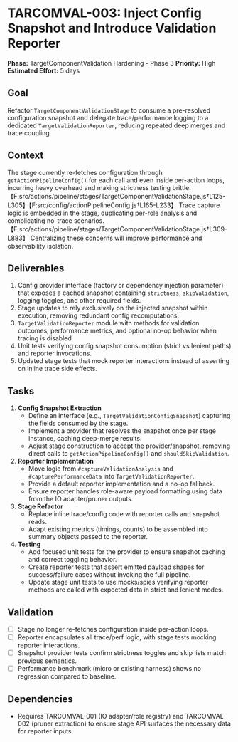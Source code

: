 # TARCOMVAL-003: Inject Config Snapshot and Introduce Validation Reporter

**Phase:** TargetComponentValidation Hardening - Phase 3
**Priority:** High
**Estimated Effort:** 5 days

## Goal

Refactor `TargetComponentValidationStage` to consume a pre-resolved configuration snapshot and delegate trace/performance logging to a dedicated `TargetValidationReporter`, reducing repeated deep merges and trace coupling.

## Context

The stage currently re-fetches configuration through `getActionPipelineConfig()` for each call and even inside per-action loops, incurring heavy overhead and making strictness testing brittle.【F:src/actions/pipeline/stages/TargetComponentValidationStage.js†L125-L305】【F:src/config/actionPipelineConfig.js†L165-L233】 Trace capture logic is embedded in the stage, duplicating per-role analysis and complicating no-trace scenarios.【F:src/actions/pipeline/stages/TargetComponentValidationStage.js†L309-L883】 Centralizing these concerns will improve performance and observability isolation.

## Deliverables

1. Config provider interface (factory or dependency injection parameter) that exposes a cached snapshot containing `strictness`, `skipValidation`, logging toggles, and other required fields.
2. Stage updates to rely exclusively on the injected snapshot within execution, removing redundant config recomputations.
3. `TargetValidationReporter` module with methods for validation outcomes, performance metrics, and optional no-op behavior when tracing is disabled.
4. Unit tests verifying config snapshot consumption (strict vs lenient paths) and reporter invocations.
5. Updated stage tests that mock reporter interactions instead of asserting on inline trace side effects.

## Tasks

1. **Config Snapshot Extraction**
   - Define an interface (e.g., `TargetValidationConfigSnapshot`) capturing the fields consumed by the stage.
   - Implement a provider that resolves the snapshot once per stage instance, caching deep-merge results.
   - Adjust stage construction to accept the provider/snapshot, removing direct calls to `getActionPipelineConfig()` and `shouldSkipValidation`.
2. **Reporter Implementation**
   - Move logic from `#captureValidationAnalysis` and `#capturePerformanceData` into `TargetValidationReporter`.
   - Provide a default reporter implementation and a no-op fallback.
   - Ensure reporter handles role-aware payload formatting using data from the IO adapter/pruner outputs.
3. **Stage Refactor**
   - Replace inline trace/config code with reporter calls and snapshot reads.
   - Adapt existing metrics (timings, counts) to be assembled into summary objects passed to the reporter.
4. **Testing**
   - Add focused unit tests for the provider to ensure snapshot caching and correct toggling behavior.
   - Create reporter tests that assert emitted payload shapes for success/failure cases without invoking the full pipeline.
   - Update stage unit tests to use mocks/spies verifying reporter methods are called with expected data in strict and lenient modes.

## Validation

- [ ] Stage no longer re-fetches configuration inside per-action loops.
- [ ] Reporter encapsulates all trace/perf logic, with stage tests mocking reporter interactions.
- [ ] Snapshot provider tests confirm strictness toggles and skip lists match previous semantics.
- [ ] Performance benchmark (micro or existing harness) shows no regression compared to baseline.

## Dependencies

- Requires TARCOMVAL-001 (IO adapter/role registry) and TARCOMVAL-002 (pruner extraction) to ensure stage API surfaces the necessary data for reporter inputs.
